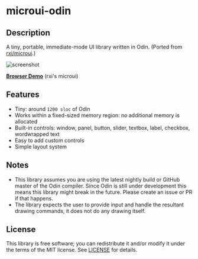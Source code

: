 # microui-odin

## Description
A tiny, portable, immediate-mode UI library written in Odin. (Ported from [rxi/microui](https://github.com/rxi/microui).)

![screenshot](https://user-images.githubusercontent.com/3920290/56437823-c3dcdb80-62d8-11e9-978a-a0739f9e16f0.png)

[**Browser Demo**](https://floooh.github.io/sokol-html5/sgl-microui-sapp.html) (rxi's microui)

## Features
* Tiny: around `1200 sloc` of Odin
* Works within a fixed-sized memory region: no additional memory is
  allocated
* Built-in controls: window, panel, button, slider, textbox, label,
  checkbox, wordwrapped text
* Easy to add custom controls
* Simple layout system

## Notes
* This library assumes you are using the latest nightly build or GitHub master of the Odin compiler. Since Odin is still under development this means this library might break in the future. Please create an issue or PR if that happens. 
* The library expects the user to provide input and handle the resultant
  drawing commands, it does not do any drawing itself.

## License
This library is free software; you can redistribute it and/or modify it
under the terms of the MIT license. See [LICENSE](LICENSE) for details.
